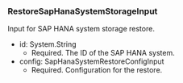 ### RestoreSapHanaSystemStorageInput
Input for SAP HANA system storage restore.

- id: System.String
  - Required. The ID of the SAP HANA system.
- config: SapHanaSystemRestoreConfigInput
  - Required. Configuration for the restore.
